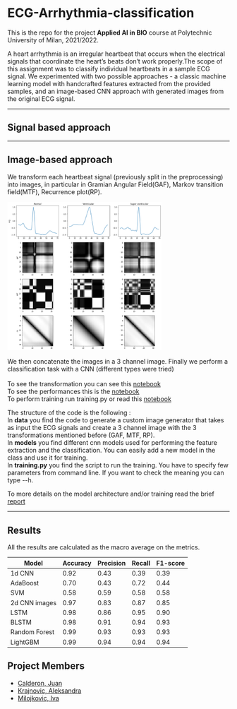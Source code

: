 # ECG-Arrhythmia-classification

This is the repo for the project **Applied AI in BIO** course at Polytechnic University of Milan, 2021/2022.

A heart arrhythmia is an irregular heartbeat that occurs when
the electrical signals that coordinate the heart’s beats don’t
work properly.The scope of this assignment was to classify individual heartbeats
in a sample ECG signal. We experimented with two possible
approaches - a classic machine learning model with handcrafted features extracted from the provided samples, and an
image-based CNN approach with generated images from the original ECG signal.


---
## Signal based approach  ##

---
## Image-based approach ##

We transform each heartbeat signal (previously split in the preprocessing) into images, in particular in Gramian Angular Field(GAF), Markov transition field(MTF), Recurrence plot(RP). 

<img src="images/transformed_images.png" alt="Snow" width="350"> 

We then concatenate the images in a 3 channel image. Finally we perform a classification task with a CNN (different types were tried) <br><br>
To see the transformation you can see this [notebook](https://github.com/calde97/ECG-Arrhythmia-classification/blob/master/notebooks/visualize_image_transformations.ipynb)
<br>To see the performances this is the [notebook](https://github.com/calde97/ECG-Arrhythmia-classification/blob/master/notebooks/cnn-image-approach.ipynb)
<br>To perform training run training.py or read this [notebook](https://github.com/calde97/ECG-Arrhythmia-classification/blob/master/notebooks/training_cnn_image_notebook.ipynb)

The structure of the code is the following : 
<br>In **data** you find the code to generate a custom image generator that takes as input the ECG signals and create a 3 channel image with the 3 transformations mentioned before (GAF, MTF, RP).
<br>In **models** you find different cnn models used for performing the feature extraction and the classification. You can easily add a new model in the class and use it for training.
<br>In **training.py** you find the script to run the training. You have to specify few parameters from command line. If you want to check the meaning you can type --h.

To more details on the model architecture and/or training read the brief [report](https://github.com/calde97/ECG-Arrhythmia-classification/blob/master/Report_Calderon_Krajnovic_Milojkovic.pdf)


---
## Results

All the results are calculated as the macro average on the metrics. 

| Model | Accuracy | Precision | Recall | F1-score
|------------|----------|--|--|--|
|1d CNN|0.92|0.43|0.39|0.39
|AdaBoost|0.70|0.43|0.72|0.44
|SVM|0.58|0.59|0.58|0.58
|2d CNN images|0.97|0.83|0.87|0.85
|LSTM|0.98|0.86|0.95|0.90
|BLSTM|0.98|0.91|0.94|0.93
|Random Forest|0.99|0.93|0.93|0.93
|LightGBM|0.99|0.94|0.94|0.94




 ## Project Members ##
 
 * [Calderon, Juan](https://github.com/calde97)
 * [Krajnovic, Aleksandra](https://github.com/akrajnovic)
 * [Milojkovic, Iva](https://github.com/ivamilojkovic)
